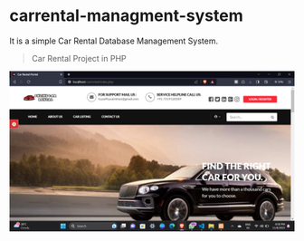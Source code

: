 # carrental-managment-system
It is a simple Car Rental Database Management System.

> Car Rental Project in PHP

![Icon](assets/images/logogithub.png)

